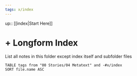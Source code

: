 ```yaml
---
tags: x/index
---
```

up:: [[index|Start Here]]
# + Longform Index
List all notes in this folder except index itself and subfolder files
```dataview
TABLE tags from "00 Stories/04 Metatext" and -#x/index
SORT file.name ASC
```

